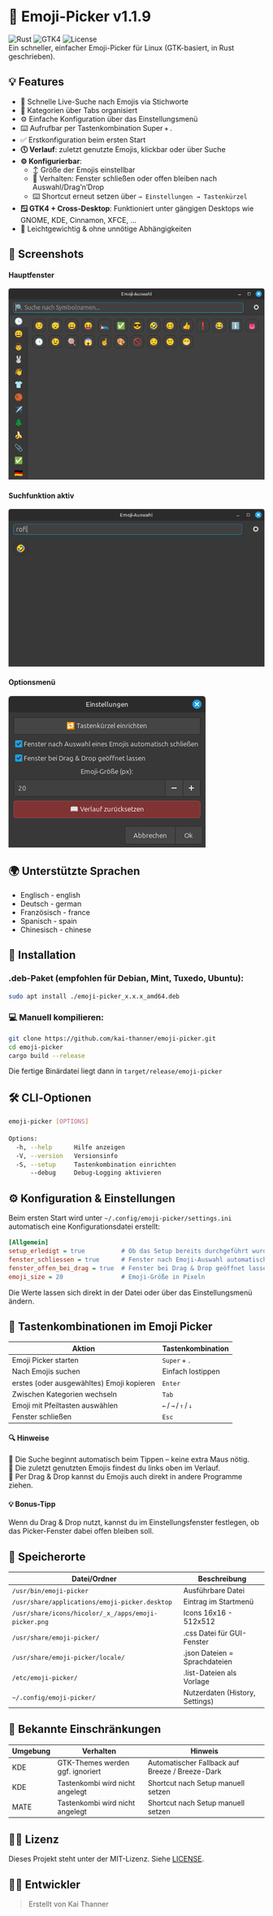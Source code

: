 # 👻 Emoji-Picker v1.1.9
![Rust](https://img.shields.io/badge/Rust-1.87-orange?logo=rust)
![GTK4](https://img.shields.io/badge/GTK-4.x-blue?logo=gnome)
![License](https://img.shields.io/badge/License-MIT-green?style=flat)  
Ein schneller, einfacher Emoji-Picker für Linux (GTK-basiert, in Rust geschrieben).

## 💡 Features
* 🔎 Schnelle Live-Suche nach Emojis via Stichworte
* 📑 Kategorien über Tabs organisiert
* ⚙️ Einfache Konfiguration über das Einstellungsmenü
* ⌨️ Aufrufbar per Tastenkombination Super + .
* ✅ Erstkonfiguration beim ersten Start
* **🕔 Verlauf**: zuletzt genutzte Emojis, klickbar oder über Suche
* **⚙️ Konfigurierbar**:
  * ↕️ Größe der Emojis einstellbar
  * 🏡 Verhalten: Fenster schließen oder offen bleiben nach Auswahl/Drag’n’Drop
  * ⌨️ Shortcut erneut setzen über `→ Einstellungen → Tastenkürzel`
* **🪟 GTK4 + Cross‑Desktop**: Funktioniert unter gängigen Desktops wie GNOME, KDE, Cinnamon, XFCE, ...
* 🚀 Leichtgewichtig & ohne unnötige Abhängigkeiten

## 📸 Screenshots
#### Hauptfenster
![Emoji Picker GUI](screenshots/emoji-picker1.png)
#### Suchfunktion aktiv
![Suche aktiv](screenshots/emoji-picker2.png)
#### Optionsmenü
![Einstellungsfenster](screenshots/emoji-picker3.png)

## 🌍 Unterstützte Sprachen
* Englisch      -   english
* Deutsch       -   german
* Französisch   -   france
* Spanisch      -   spain
* Chinesisch    -   chinese

## 🔧 Installation
### .deb-Paket (empfohlen für Debian, Mint, Tuxedo, Ubuntu):
```bash
sudo apt install ./emoji-picker_x.x.x_amd64.deb
```
### 💻 Manuell kompilieren:
```bash
git clone https://github.com/kai-thanner/emoji-picker.git
cd emoji-picker
cargo build --release
```
Die fertige Binärdatei liegt dann in `target/release/emoji-picker`

## 🛠 CLI‑Optionen
```bash
emoji-picker [OPTIONS]

Options:
  -h, --help      Hilfe anzeigen
  -V, --version   Versionsinfo
  -S, --setup     Tastenkombination einrichten
      --debug     Debug‑Logging aktivieren
```

## ⚙️ Konfiguration & Einstellungen
Beim ersten Start wird unter `~/.config/emoji-picker/settings.ini` automatisch eine
Konfigurationsdatei erstellt:
```ini
[Allgemein]
setup_erledigt = true          # Ob das Setup bereits durchgeführt wurde
fenster_schliessen = true      # Fenster nach Emoji-Auswahl automatisch schließen
fenster_offen_bei_drag = true  # Fenster bei Drag & Drop geöffnet lassen
emoji_size = 20                # Emoji-Größe in Pixeln
```
Die Werte lassen sich direkt in der Datei oder über das Einstellungsmenü ändern.

## 🎹 Tastenkombinationen im Emoji Picker
| Aktion                                    | Tastenkombination     |
| ----------------------------------------- | --------------------- |
| Emoji Picker starten                      | `Super` + `.`         |
| Nach Emojis suchen                        | Einfach lostippen     |
| erstes (oder ausgewähltes) Emoji kopieren | `Enter`               |
| Zwischen Kategorien wechseln              | `Tab`                 |
| Emoji mit Pfeiltasten auswählen           | `←` / `→` / `↑` / `↓` |
| Fenster schließen                         | `Esc`                 |
#### 🔍 Hinweise
  🔹 Die Suche beginnt automatisch beim Tippen – keine extra Maus nötig.  
  🔹 Die zuletzt genutzten Emojis findest du links oben im Verlauf.  
  🔹 Per Drag & Drop kannst du Emojis auch direkt in andere Programme ziehen.
#### 💡 Bonus-Tipp
Wenn du Drag & Drop nutzt, kannst du im Einstellungsfenster festlegen, ob das Picker-Fenster dabei offen bleiben soll.

## 📂 Speicherorte
| Datei/Ordner                                             | Beschreibung                    |
| -------------------------------------------------------- | ------------------------------- |
| `/usr/bin/emoji-picker`                                  | Ausführbare Datei               |
| `/usr/share/applications/emoji-picker.desktop`           | Eintrag im Startmenü            |
| `/usr/share/icons/hicolor/_x_/apps/emoji-picker.png` 	   | Icons 16x16 - 512x512           |
| `/usr/share/emoji-picker/`                               | .css Datei für GUI-Fenster      |
| `/usr/share/emoji-picker/locale/`                        | .json Dateien = Sprachdateien   |
| `/etc/emoji-picker/`                                     | .list-Dateien als Vorlage       |
| `~/.config/emoji-picker/`                                | Nutzerdaten (History, Settings) |

## 🧩 Bekannte Einschränkungen
| Umgebung | Verhalten                            | Hinweis                                           |
| -------- | ------------------------------------ | ------------------------------------------------- |
| KDE      | GTK-Themes werden ggf. ignoriert     | Automatischer Fallback auf Breeze / Breeze-Dark   |
| KDE      | Tastenkombi wird nicht angelegt      | Shortcut nach Setup manuell setzen                |
| MATE     | Tastenkombi wird nicht angelegt      | Shortcut nach Setup manuell setzen                |

## 👨‍⚖️ Lizenz
Dieses Projekt steht unter der MIT-Lizenz. Siehe [LICENSE](LICENSE).

## 👨‍💻 Entwickler
> Erstellt von Kai Thanner